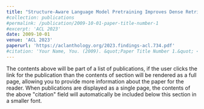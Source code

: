 ```yaml
---
title: "Structure-Aware Language Model Pretraining Improves Dense Retrieval on Structured Data"
#collection: publications
#permalink: /publication/2009-10-01-paper-title-number-1
#excerpt: 'ACL 2023'
date: 2009-10-01
venue: 'ACL 2023'
paperurl: 'https://aclanthology.org/2023.findings-acl.734.pdf'
#citation: 'Your Name, You. (2009). &quot;Paper Title Number 1.&quot; <i>Journal 1</i>. 1(1).'
---
```


The contents above will be part of a list of publications, if the user clicks the link for the publication than the contents of section will be rendered as a full page, allowing you to provide more information about the paper for the reader. When publications are displayed as a single page, the contents of the above "citation" field will automatically be included below this section in a smaller font.
